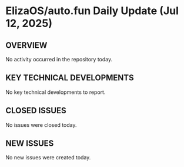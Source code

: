 # ElizaOS/auto.fun Daily Update (Jul 12, 2025)

## OVERVIEW
No activity occurred in the repository today.

## KEY TECHNICAL DEVELOPMENTS

No key technical developments to report.

## CLOSED ISSUES

No issues were closed today.

## NEW ISSUES

No new issues were created today.